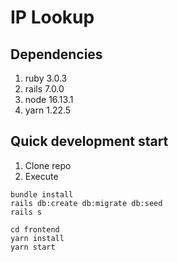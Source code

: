 # IP Lookup

## Dependencies
1. ruby 3.0.3
2. rails 7.0.0
3. node 16.13.1
4. yarn 1.22.5

## Quick development start
1. Clone repo
2. Execute
```shell
bundle install
rails db:create db:migrate db:seed
rails s

cd frontend
yarn install
yarn start
```
